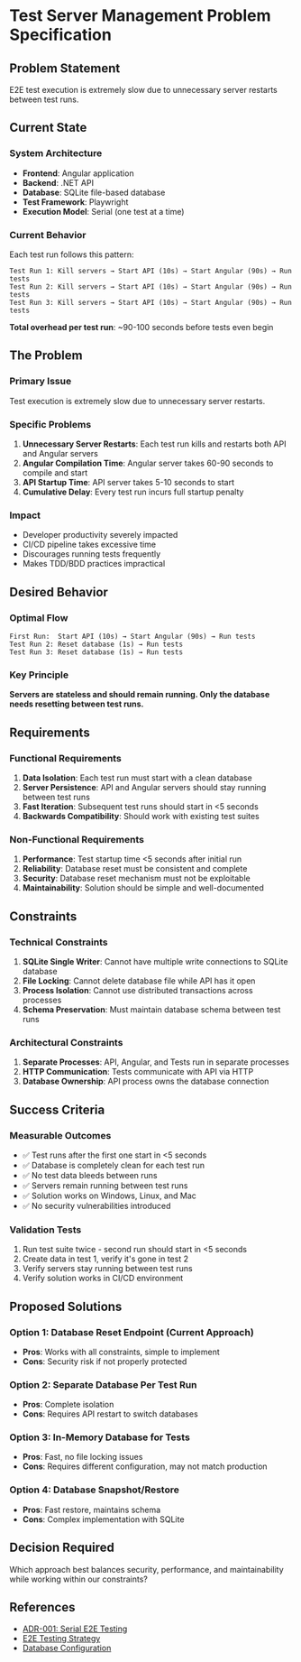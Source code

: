 # Test Server Management Problem Specification

## Problem Statement
E2E test execution is extremely slow due to unnecessary server restarts between test runs.

## Current State

### System Architecture
- **Frontend**: Angular application
- **Backend**: .NET API 
- **Database**: SQLite file-based database
- **Test Framework**: Playwright
- **Execution Model**: Serial (one test at a time)

### Current Behavior
Each test run follows this pattern:
```
Test Run 1: Kill servers → Start API (10s) → Start Angular (90s) → Run tests
Test Run 2: Kill servers → Start API (10s) → Start Angular (90s) → Run tests  
Test Run 3: Kill servers → Start API (10s) → Start Angular (90s) → Run tests
```

**Total overhead per test run**: ~90-100 seconds before tests even begin

## The Problem

### Primary Issue
Test execution is extremely slow due to unnecessary server restarts.

### Specific Problems
1. **Unnecessary Server Restarts**: Each test run kills and restarts both API and Angular servers
2. **Angular Compilation Time**: Angular server takes 60-90 seconds to compile and start
3. **API Startup Time**: API server takes 5-10 seconds to start
4. **Cumulative Delay**: Every test run incurs full startup penalty

### Impact
- Developer productivity severely impacted
- CI/CD pipeline takes excessive time
- Discourages running tests frequently
- Makes TDD/BDD practices impractical

## Desired Behavior

### Optimal Flow
```
First Run:  Start API (10s) → Start Angular (90s) → Run tests
Test Run 2: Reset database (1s) → Run tests
Test Run 3: Reset database (1s) → Run tests
```

### Key Principle
**Servers are stateless and should remain running. Only the database needs resetting between test runs.**

## Requirements

### Functional Requirements
1. **Data Isolation**: Each test run must start with a clean database
2. **Server Persistence**: API and Angular servers should stay running between test runs
3. **Fast Iteration**: Subsequent test runs should start in <5 seconds
4. **Backwards Compatibility**: Should work with existing test suites

### Non-Functional Requirements
1. **Performance**: Test startup time <5 seconds after initial run
2. **Reliability**: Database reset must be consistent and complete
3. **Security**: Database reset mechanism must not be exploitable
4. **Maintainability**: Solution should be simple and well-documented

## Constraints

### Technical Constraints
1. **SQLite Single Writer**: Cannot have multiple write connections to SQLite database
2. **File Locking**: Cannot delete database file while API has it open
3. **Process Isolation**: Cannot use distributed transactions across processes
4. **Schema Preservation**: Must maintain database schema between test runs

### Architectural Constraints
1. **Separate Processes**: API, Angular, and Tests run in separate processes
2. **HTTP Communication**: Tests communicate with API via HTTP
3. **Database Ownership**: API process owns the database connection

## Success Criteria

### Measurable Outcomes
- ✅ Test runs after the first one start in <5 seconds
- ✅ Database is completely clean for each test run
- ✅ No test data bleeds between runs
- ✅ Servers remain running between test runs
- ✅ Solution works on Windows, Linux, and Mac
- ✅ No security vulnerabilities introduced

### Validation Tests
1. Run test suite twice - second run should start in <5 seconds
2. Create data in test 1, verify it's gone in test 2
3. Verify servers stay running between test runs
4. Verify solution works in CI/CD environment

## Proposed Solutions

### Option 1: Database Reset Endpoint (Current Approach)
- **Pros**: Works with all constraints, simple to implement
- **Cons**: Security risk if not properly protected

### Option 2: Separate Database Per Test Run
- **Pros**: Complete isolation
- **Cons**: Requires API restart to switch databases

### Option 3: In-Memory Database for Tests
- **Pros**: Fast, no file locking issues
- **Cons**: Requires different configuration, may not match production

### Option 4: Database Snapshot/Restore
- **Pros**: Fast restore, maintains schema
- **Cons**: Complex implementation with SQLite

## Decision Required
Which approach best balances security, performance, and maintainability while working within our constraints?

## References
- [ADR-001: Serial E2E Testing](../Decisions/0001-Serial-E2E-Testing.md)
- [E2E Testing Strategy](./E2E-Testing.md)
- [Database Configuration](../Database-Configuration.md)